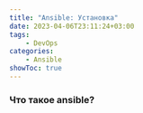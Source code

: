 ```yaml
---
title: "Ansible: Установка"
date: 2023-04-06T23:11:24+03:00
tags:
    - DevOps
categories:
    - Ansible
showToc: true
---
```


### Что такое ansible?
